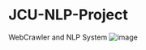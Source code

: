 # JCU-NLP-Project
WebCrawler and NLP System
![image](https://user-images.githubusercontent.com/87300786/145681378-6a636912-e9fe-4164-bf26-f388b2234d63.png)
